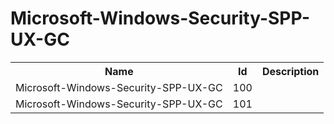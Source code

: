 # Microsoft-Windows-Security-SPP-UX-GC

<table>
<colgroup><col/><col/><col/></colgroup>
<tr><th>Name</th><th>Id</th><th>Description</th></tr>
<tr><td>Microsoft-Windows-Security-SPP-UX-GC</td><td>100</td><td></td></tr>
<tr><td>Microsoft-Windows-Security-SPP-UX-GC</td><td>101</td><td></td></tr>
</table>

